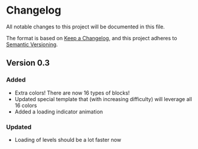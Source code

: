 # Changelog

All notable changes to this project will be documented in this file.

The format is based on [Keep a Changelog](https://keepachangelog.com/en/1.1.0/),
and this project adheres to [Semantic Versioning](https://semver.org/spec/v2.0.0.html).

## Version 0.3

### Added

- Extra colors! There are now 16 types of blocks!
- Updated special template that (with increasing difficulty) will leverage
  all 16 colors
- Added a loading indicator animation

### Updated

- Loading of levels should be a lot faster now
